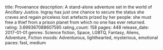 title: Provenance
description: A stand-alone adventure set in the world of Ancillary Justice. Ingray has just one chance to secure the status she craves and regain priceless lost artefacts prized by her people: she must free a thief from a prison planet from which no one has ever returned.
rating: 3.699367088607595
rating_count: 158
pages: 448
release_date: 2017-01-01
genres: Science fiction, Space, LGBTQ, Fantasy, Aliens, Adventure, Fiction
moods: Adventurous, lighthearted, mysterious, emotional
paces: fast, medium